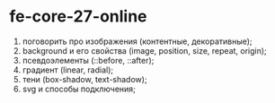 # fe-core-27-online

1. поговорить про изображения (контентные, декоративные);
2. background и его свойства (image, position, size, repeat, origin);
3. псевдоэлементы (::before, ::after);
4. градиент (linear, radial);
5. тени (box-shadow, text-shadow);
6. svg и способы подключения;
